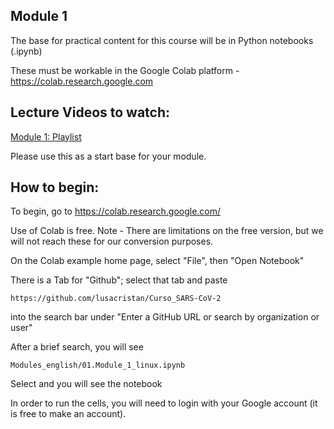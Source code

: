 ## Module 1

The base for practical content for this course will be in Python notebooks (.ipynb)

These must be workable in the Google Colab platform - https://colab.research.google.com 

## Lecture Videos to watch:

[Module 1: Playlist](https://www.youtube.com/playlist?list=PLfovZnX0TvKtHq6Q4L5KdW332NCD4GbtU)

Please use this as a start base for your module. 

## How to begin:

To begin, go to https://colab.research.google.com/ 

Use of Colab is free. Note - There are limitations on the free version, but we will not reach these for our conversion purposes. 

On the Colab example home page, select "File", then "Open Notebook"

There is a Tab for "Github"; select that tab and paste 
```
https://github.com/lusacristan/Curso_SARS-CoV-2
```
into the search bar under "Enter a GitHub URL or search by organization or user" 

After a brief search, you will see
```
Modules_english/01.Module_1_linux.ipynb
```
Select and you will see the notebook

In order to run the cells, you will need to login with your Google account (it is free to make an account).